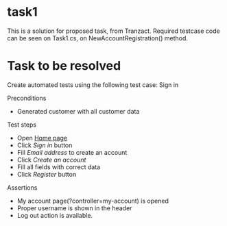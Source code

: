 # task1
This is a solution for proposed task, from Tranzact.
Required testcase code can be seen on Task1.cs, on NewAccountRegistration() method.


Task to be resolved
======================================================
Create automated tests using the following test case:
Sign in

Preconditions
* Generated customer with all customer data

Test steps
* Open [Home page](http://automationpractice.com/index.php)
* Click *Sign in* button
* Fill *Email address* to create an account
* Click *Create an account*
* Fill all fields with correct data
* Click *Register* button

Assertions
* My account page(?controller=my-account) is opened
* Proper username is shown in the header
* Log out action is available.
